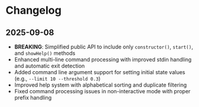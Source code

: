 # Changelog

## 2025-09-08

- **BREAKING**: Simplified public API to include only `constructor()`,
  `start()`, and `showHelp()` methods
- Enhanced multi-line command processing with improved stdin handling and
  automatic exit detection
- Added command line argument support for setting initial state values (e.g.,
  `--limit 10 --threshold 0.3`)
- Improved help system with alphabetical sorting and duplicate filtering
- Fixed command processing issues in non-interactive mode with proper prefix
  handling
